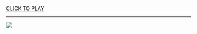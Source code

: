 
<a href="https://premium76.site?title=slope_unblocked_games_77&ref=13M">CLICK TO PLAY</a></h3>
<hr>

<a href="https://premium76.site?title=slope_unblocked_games_77&ref=13M"><img src="https://clearcache.store/games.png"></a>


